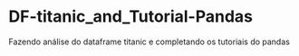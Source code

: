 # DF-titanic_and_Tutorial-Pandas
Fazendo análise do dataframe titanic e completando os tutoriais do pandas
